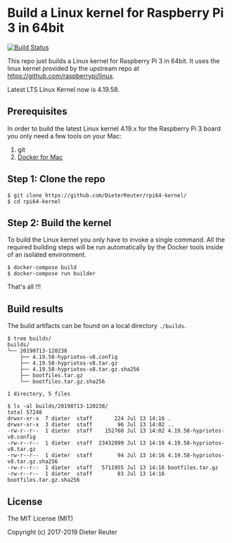 
# Build a Linux kernel for Raspberry Pi 3 in 64bit
[![Build Status](https://travis-ci.org/DieterReuter/rpi64-kernel.svg?branch=master)](https://travis-ci.org/DieterReuter/rpi64-kernel)

This repo just builds a Linux kernel for Raspberry Pi 3 in 64bit. It uses the linux kernel provided by the upstream repo at https://github.com/raspberrypi/linux.

Latest LTS Linux Kernel now is 4.19.58.


## Prerequisites
In order to build the latest Linux kernel 4.19.x for the Raspberry Pi 3 board you only need a few tools on your Mac:

1. git
2. [Docker for Mac](https://docs.docker.com/docker-for-mac/)


## Step 1: Clone the repo
```
$ git clone https://github.com/DieterReuter/rpi64-kernel/
$ cd rpi64-kernel
```


## Step 2: Build the kernel
To build the Linux kernel you only have to invoke a single command. All the required building steps will be run automatically by the Docker tools inside of an isolated environment.
```
$ docker-compose build
$ docker-compose run builder
```

That's all !!!


## Build results
The build artifacts can be found on a local directory `./builds`.
```
$ tree builds/
builds/
└── 20190713-120238
    ├── 4.19.58-hypriotos-v8.config
    ├── 4.19.58-hypriotos-v8.tar.gz
    ├── 4.19.58-hypriotos-v8.tar.gz.sha256
    ├── bootfiles.tar.gz
    └── bootfiles.tar.gz.sha256

1 directory, 5 files
```

```
$ ls -al builds/20190713-120238/
total 57248
drwxr-xr-x  7 dieter  staff       224 Jul 13 14:16 .
drwxr-xr-x  3 dieter  staff        96 Jul 13 14:02 ..
-rw-r--r--  1 dieter  staff    152760 Jul 13 14:02 4.19.58-hypriotos-v8.config
-rw-r--r--  1 dieter  staff  23432099 Jul 13 14:16 4.19.58-hypriotos-v8.tar.gz
-rw-r--r--  1 dieter  staff        94 Jul 13 14:16 4.19.58-hypriotos-v8.tar.gz.sha256
-rw-r--r--  1 dieter  staff   5711955 Jul 13 14:16 bootfiles.tar.gz
-rw-r--r--  1 dieter  staff        83 Jul 13 14:16 bootfiles.tar.gz.sha256
```


## License

The MIT License (MIT)

Copyright (c) 2017-2019 Dieter Reuter
